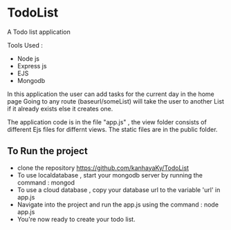# TodoList
A Todo list application 

Tools Used :
- Node js
- Express js
- EJS
- Mongodb

In this application the user can add tasks for the current day in the home page 
Going to any route (baseurl/someList) will take the user to another List if it already exists else it creates one. 

The application code is in the file "app.js" , the view folder consists of different Ejs files for differnt views.
The static files are in the public folder.

## To Run the project
- clone the repository https://github.com/kanhayaKy/TodoList
- To use localdatabase , start your mongodb server by running the command : mongod 
- To use a cloud database , copy your database url to the variable 'url' in app.js
- Navigate into the project and run the app.js using the command  : node app.js
- You're now ready to create your todo list.
